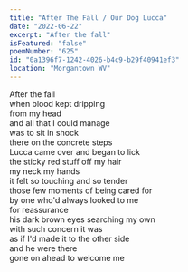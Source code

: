 ```yaml
---
title: "After The Fall / Our Dog Lucca"
date: "2022-06-22"
excerpt: "After the fall"
isFeatured: "false"
poemNumber: "625"
id: "0a1396f7-1242-4026-b4c9-b29f40941ef3"
location: "Morgantown WV"
---
```


After the fall  
when blood kept dripping  
from my head  
and all that I could manage  
was to sit in shock  
there on the concrete steps  
Lucca came over and began to lick  
the sticky red stuff off my hair  
my neck my hands  
it felt so touching and so tender  
those few moments of being cared for  
by one who'd always looked to me  
for reassurance  
his dark brown eyes searching my own  
with such concern it was  
as if I'd made it to the other side  
and he were there  
gone on ahead to welcome me

